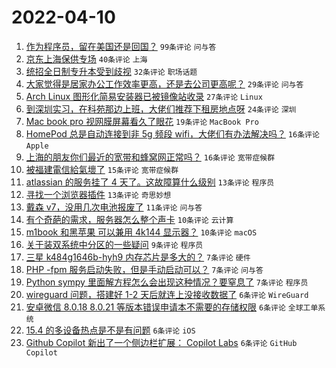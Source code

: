 # 2022-04-10

1. [作为程序员，留在美国还是回国？](https://www.v2ex.com/t/846009) `99条评论` `问与答`
1. [京东上海保供专场](https://www.v2ex.com/t/846040) `40条评论` `上海`
1. [统招全日制专升本受到歧视](https://www.v2ex.com/t/846076) `32条评论` `职场话题`
1. [大家觉得是居家办公工作效率更高，还是去公司更高呢？](https://www.v2ex.com/t/846046) `29条评论` `问与答`
1. [Arch Linux 图形化简易安装器已被镜像站收录](https://www.v2ex.com/t/846023) `27条评论` `Linux`
1. [到深圳实习，在科苑那边上班，大佬们推荐下租房地点呀](https://www.v2ex.com/t/846056) `24条评论` `深圳`
1. [Mac book pro 视网膜屏幕看久了眼花](https://www.v2ex.com/t/846043) `19条评论` `MacBook Pro`
1. [HomePod 总是自动连接到非 5g 频段 wifi，大佬们有办法解决吗？](https://www.v2ex.com/t/846025) `16条评论` `Apple`
1. [上海的朋友你们最近的宽带和蜂窝网正常吗？](https://www.v2ex.com/t/845999) `16条评论` `宽带症候群`
1. [被福建電信給氣壞了](https://www.v2ex.com/t/846020) `15条评论` `宽带症候群`
1. [atlassian 的服务挂了 4 天了。这故障算什么级别](https://www.v2ex.com/t/846029) `13条评论` `程序员`
1. [寻找一个浏览器插件](https://www.v2ex.com/t/846027) `13条评论` `奇思妙想`
1. [戴森 v7，没用几次电池报废了](https://www.v2ex.com/t/846015) `11条评论` `问与答`
1. [有个奇葩的需求，服务器怎么整个声卡](https://www.v2ex.com/t/846063) `10条评论` `云计算`
1. [m1book 和黑苹果 可以兼用 4k144 显示器？](https://www.v2ex.com/t/846002) `10条评论` `macOS`
1. [关于装双系统中分区的一些疑问](https://www.v2ex.com/t/846061) `9条评论` `程序员`
1. [三星 k484g1646b-hyh9 内存芯片是多大的？](https://www.v2ex.com/t/846051) `7条评论` `硬件`
1. [PHP -fpm 服务启动失败，但是手动启动可以？](https://www.v2ex.com/t/846019) `7条评论` `问与答`
1. [Python sympy 里面解方程怎么会出现这种情况？要窒息了](https://www.v2ex.com/t/846005) `7条评论` `程序员`
1. [wireguard 问题，搭建好 1-2 天后就连上没接收数据了](https://www.v2ex.com/t/846055) `6条评论` `WireGuard`
1. [安卓微信 8.0.18 8.0.21 等版本错误申请本不需要的存储权限](https://www.v2ex.com/t/846037) `6条评论` `全球工单系统`
1. [15.4 的多设备热点是不是有问题](https://www.v2ex.com/t/846034) `6条评论` `iOS`
1. [Github Copilot 新出了一个侧边栏扩展： Copilot Labs](https://www.v2ex.com/t/846012) `6条评论` `GitHub Copilot`

